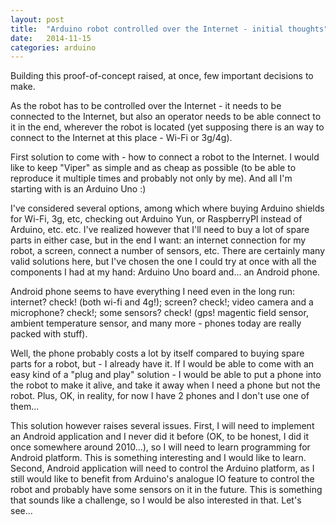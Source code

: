 ```yaml
---
layout: post
title:  "Arduino robot controlled over the Internet - initial thoughts"
date:   2014-11-15
categories: arduino
---
```

Building this proof-of-concept raised, at once, few important decisions to make.

As the robot has to be controlled over the Internet - it needs to be connected to the Internet, but also an operator
needs to be able connect to it in the end, wherever the robot is located (yet supposing there is an way to connect to
the Internet at this place - Wi-Fi or 3g/4g).

First solution to come with - how to connect a robot to the Internet. I would like to keep "Viper" as simple and as
cheap as possible (to be able to reproduce it multiple times and probably not only by me). And all I'm starting with is
an Arduino Uno :)

I've considered several options, among which where buying Arduino shields for Wi-Fi, 3g, etc, checking out Arduino Yun,
or RaspberryPI instead of Arduino, etc. etc. I've realized however that I'll need to buy a lot of spare parts in either
case, but in the end I want: an internet connection for my robot, a screen, connect a number of sensors, etc. There are
certainly many valid solutions here, but I've chosen the one I could try at once with all the components I had at my
hand: Arduino Uno board and... an Android phone.

Android phone seems to have everything I need even in the long run: internet? check! (both wi-fi and 4g!); screen?
check!; video camera and a microphone? check!; some sensors? check! (gps! magentic field sensor, ambient temperature
sensor, and many more - phones today are really packed with stuff).

Well, the phone probably costs a lot by itself compared to buying spare parts for a robot, but - I already have it. If
I would be able to come with an easy kind of a "plug and play" solution - I would be able to put a phone into the robot
to make it alive, and take it away when I need a phone but not the robot. Plus, OK, in reality, for now I have 2 phones
and I don't use one of them...

This solution however raises several issues. First, I will need to implement an Android application and I never did it
before (OK, to be honest, I did it once somewhere around 2010...), so I will need to learn programming for Android
platform. This is something interesting and I would like to learn. Second, Android application will need to control the
Arduino platform, as I still would like to benefit from Arduino's analogue IO feature to control the robot and probably
have some sensors on it in the future. This is something that sounds like a challenge, so I would be also interested in
that. Let's see...